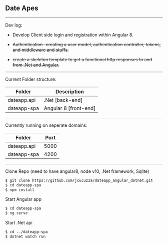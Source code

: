 ## Date Apes ##
------
Dev log:

- Develop Client side login and registration within Angular 8.

- ~~Authentication- creating a user model, authentication controller, tokens, and middleware and stuffs.~~

- ~~create a skeleton template to get a functional http responses to and from .Net and Angular.~~

-----

Current Folder structure:

| Folder | Description |
| ------ | ------ |
| dateapp.api  | .Net [back-end]|
| dateapp-spa |  Angular 8 [front-end] |

----
Currently running on seperate domains:


| Folder | Port |
| ------ | ------ |
| dateapp.api  | 5000 |
| dateapp-spa |  4200 |

----

Clone Repo (need to have angular8, node v10, .Net framework, Sqlite)

```sh
$ git clone https://github.com/jcucuzza/dateapp_angular_dotnet.git 
$ cd dateapp-spa
$ npm install
```

Start Angular app

```sh
$ cd dateapp-spa
$ ng serve
```


Start .Net api

```sh
$ cd ../dateapp-spa
$ dotnet watch run
```
